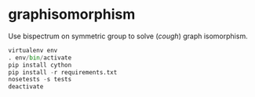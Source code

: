 graphisomorphism
================

Use bispectrum on symmetric group to solve (*cough*) graph isomorphism.


```python
virtualenv env
. env/bin/activate
pip install cython
pip install -r requirements.txt
nosetests -s tests
deactivate
```
